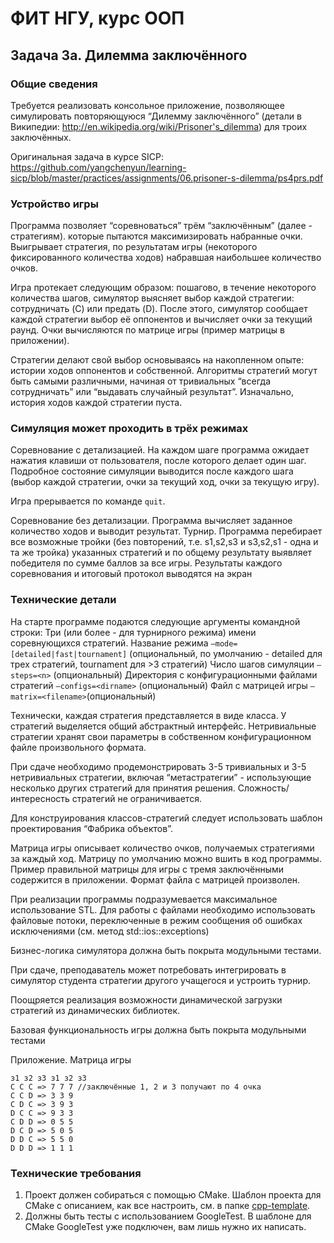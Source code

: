 # ФИТ НГУ, курс ООП

## Задача 3a. Дилемма заключённого

### Общие сведения

Требуется реализовать консольное приложение, позволяющее симулировать повторяющуюся “Дилемму заключённого” (детали в Википедии: http://en.wikipedia.org/wiki/Prisoner's_dilemma) для троих заключённых.

Оригинальная задача в курсе SICP: https://github.com/yangchenyun/learning-sicp/blob/master/practices/assignments/06.prisoner-s-dilemma/ps4prs.pdf

### Устройство игры

Программа позволяет “соревноваться” трём “заключённым” (далее - стратегиям). которые пытаются максимизировать набранные очки. Выигрывает стратегия, по результатам игры (некоторого фиксированного количества ходов) набравшая наибольшее количество очков.

Игра протекает следующим образом: пошагово, в течение некоторого количества шагов, симулятор выясняет выбор каждой стратегии: сотрудничать (C) или предать (D). После этого, симулятор сообщает каждой стратегии выбор её оппонентов и вычисляет очки за текущий раунд. Очки вычисляются по матрице игры (пример матрицы в приложении).

Стратегии делают свой выбор основываясь на накопленном опыте: истории ходов оппонентов и собственной. Алгоритмы стратегий могут быть самыми различными, начиная от тривиальных “всегда сотрудничать” или “выдавать случайный результат”. Изначально, история ходов каждой стратегии пуста.

### Симуляция может проходить в трёх режимах

Соревнование с детализацией. На каждом шаге программа ожидает нажатия клавиши от пользователя, после которого делает один шаг. Подробное состояние симуляции выводится после каждого шага (выбор каждой стратегии, очки за текущий ход, очки за текущую игру).

Игра прерывается по команде `quit`.

Соревнование без детализации. Программа вычисляет заданное количество ходов и выводит результат.
Турнир. Программа перебирает все возможные тройки (без повторений, т.е. s1,s2,s3 и s3,s2,s1 - одна и та же тройка) указанных стратегий и по общему результату выявляет победителя по сумме баллов за все игры. Результаты каждого соревнования и итоговый протокол выводятся на экран

### Технические детали

На старте программе подаются следующие аргументы командной строки:
Три (или более - для турнирного режима) имени соревнующихся стратегий.
Название режима `—mode=[detailed|fast|tournament]` (опциональный, по умолчанию - detailed для трех стратегий, tournament для >3 стратегий)
Число шагов симуляции `—steps=<n>` (опциональный)
Директория с конфигурационными файлами стратегий `—configs=<dirname>` (опциональный)
Файл с матрицей игры `—matrix=<filename>`(опциональный)

Технически, каждая стратегия представляется в виде класса. У стратегий выделяется общий абстрактный интерфейс. Нетривиальные стратегии хранят свои параметры в собственном конфигурационном файле произвольного формата.

При сдаче необходимо продемонстрировать 3-5 тривиальных и 3-5 нетривиальных стратегии, включая “метастратегии” - использующие несколько других стратегий для принятия решения. Сложность/интересность стратегий не ограничивается.

Для конструирования классов-стратегий следует использовать шаблон проектирования “Фабрика объектов”.

Матрица игры описывает количество очков, получаемых стратегиями за каждый ход. Матрицу по умолчанию можно вшить в код программы. Пример правильной матрицы для игры с тремя заключёнными содержится в приложении. Формат файла с матрицей произволен.

При реализации программы подразумевается максимальное использование STL. Для работы с файлами необходимо использовать файловые потоки, переключенные в режим сообщения об ошибках исключениями (см. метод std::ios::exceptions)

Бизнес-логика симулятора должна быть покрыта модульными тестами.

При сдаче, преподаватель может потребовать интегрировать в симулятор студента стратегии другого учащегося и устроить турнир.

Поощряется реализация возможности динамической загрузки стратегий из динамических библиотек.

Базовая функциональность игры должна быть покрыта модульными тестами

Приложение. Матрица игры

```text
з1 з2 з3 з1 з2 з3
С С С => 7 7 7 //заключённые 1, 2 и 3 получают по 4 очка
C C D => 3 3 9
C D C => 3 9 3
D C C => 9 3 3
C D D => 0 5 5
D C D => 5 0 5
D D C => 5 5 0
D D D => 1 1 1
```

### Технические требования

1. Проект должен собираться с помощью CMake. Шаблон проекта для CMake с описанием, как все настроить, см. в папке [cpp-template](../cpp-template).
2. Должны быть тесты с использованием GoogleTest. В шаблоне для CMake GoogleTest уже подключен, вам лишь нужно их написать.
